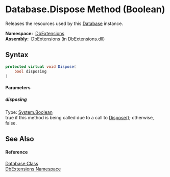 Database.Dispose Method (Boolean)
=================================
  Releases the resources used by this [Database][1] instance.

  **Namespace:**  [DbExtensions][2]  
  **Assembly:**  DbExtensions (in DbExtensions.dll)

Syntax
------

```csharp
protected virtual void Dispose(
	bool disposing
)
```

#### Parameters

##### *disposing*
Type: [System.Boolean][3]  
 true if this method is being called due to a call to [Dispose()][4]; otherwise, false.


See Also
--------

#### Reference
[Database Class][1]  
[DbExtensions Namespace][2]  

[1]: README.md
[2]: ../README.md
[3]: http://msdn.microsoft.com/en-us/library/a28wyd50
[4]: Dispose.md